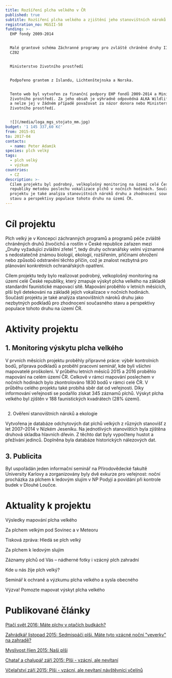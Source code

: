 ```yaml
---
title: Rozšíření plcha velkého v ČR
published: true
subtitle: Rozšíření plcha velkého a zjištění jeho stanovištních nároků v ČR
registration_no: MGSII-58
funding: >-
  EHP fondy 2009-2014


  Malé grantové schéma Záchranné programy pro zvláště chráněné druhy II Programu
  CZ02


  Ministerstvo životního prostředí


  Podpořeno grantem z Islandu, Lichtenštejnska a Norska.


  Tento web byl vytvořen za finanční podpory EHP fondů 2009-2014 a Ministerstva
  životního prostředí. Za jeho obsah je výhradně odpovědná ALKA Wildlife,o.p.s.
  a nelze jej v žádném případě považovat za názor donora nebo Ministerstva
  životního prostředí.


  ![](/media/loga_mgs_stojato_mm.jpg)
budget: '1 145 337,60 Kč'
from: 2015-01
to: 2017-04
contacts:
  - name: Peter Adamík
species: plch velký
tags:
  - plch velký
  - výzkum
countries:
  - CZ
description: >-
  Cílem projektu byl podrobný, velkoplošný monitoring na území celé České
  republiky metodou poslechu vokalizace plchů v nočních hodinách. Součástí
  projektu je také analýza stanovištních nároků druhu a zhodnocení současného
  stavu a perspektivy populace tohoto druhu na území ČR.
---
```

# Cíl projektu

Plch velký je v Koncepci záchranných programů a programů péče zvláště chráněných druhů živočichů a rostlin v České republice zařazen mezi „Druhy vyžadující zvláštní zřetel “, tedy druhy ochranářsky velmi významné s nedostatečně známou biologií, ekologií, rozšířením, příčinami ohrožení nebo způsobů odstranění těchto příčin, což je znalost nezbytná pro plánování konkrétních ochranářských opatření.

Cílem projektu tedy bylo realizovat podrobný, velkoplošný monitoring na území celé České republiky, který zmapuje výskyt plcha velkého na základě standardní faunistické mapovací sítě. Mapování proběhlo v letních měsících, plši byli detekováni na základě jejich vokalizace v nočních hodinách. Součástí projektu je také analýza stanovištních nároků druhu jako nezbytných podkladů pro zhodnocení současného stavu a perspektivy populace tohoto druhu na území ČR.

# Aktivity projektu

## 1. Monitoring výskytu plcha velkého

V prvních měsících projektu proběhly přípravné práce: výběr kontrolních bodů, příprava podkladů a proběhl pracovní seminář, kde byli všichni mapovatelé proškoleni. V průběhu letních měsíců 2015 a 2016 proběhlo mapování na celém území ČR. Celkově v rámci mapování poslechem v nočních hodinách bylo zkontrolováno 1830 bodů v rámci celé ČR. V průběhu celého projektu také probíhá sběr dat od veřejnosti. Díky informování veřejnosti se podařilo získat 345 záznamů plchů. Výskyt plcha velkého byl zjištěn v 188 faunistických kvadrátech (28% území). 

## 

2. Ověření stanovištních nároků a ekologie 

Vytvořena je databáze odchytových dat plchů velkých z různých stanovišť z let 2007–2014 v Nízkém Jeseníku. Na jednotlivých stanovištích byla zjištěna druhová skladba hlavních dřevin. Z těchto dat byly vypočteny hustot a přežívání jedinců. Doplněna byla databáze historických nálezových dat. 

## 3. Publicita

Byl uspořádán jeden informační seminář na Přírodovědecké fakultě University Karlovy a zorganizovány byly dvě exkurze pro veřejnost: noční procházka za plchem k ledovým slujím v NP Podyjí a povídání při kontrole budek v Dlouhé Loučce.

# Aktuality k projektu

Výsledky mapování plcha velkého 

Za plchem velkým pod Sovinec a v Meteoru

Tisková zpráva: Hledá se plch velký

Za plchem k ledovým slujím

Záznamy plchů od Vás – nádherné fotky i vzácný plch zahradní

Kde u nás žije plch velký?

Seminář k ochraně a výzkumu plcha velkého a sysla obecného

Výzva! Pomozte mapovat výskyt plcha velkého

# Publikované články

[Ptačí svět 2016: Máte plchy v ptačích budkách?](/publications/máte-plchy-v-ptačích-budkách) 

[Zahrádkář listopad 2015: Sedmispáči plši. Máte tyto vzácné noční "veverky" na zahradě? ](/publications/sedmispáči-plši)

[Myslivost říjen 2015: Naši plši](/publications/naši-plši)

[Chatař a chalupář září 2015: Plši - vzácní, ale nevítaní](/publications/plši-vzácní-ale-nevítaní) 

[Včelařství září 2015: Plši - vzácní, ale nevítaní návštěvníci včelínů](/publications/plši-vzácní-ale-nevítaní-návštěvníci-včelínů)
